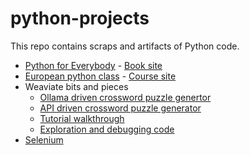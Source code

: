 # python-projects

This repo contains scraps and artifacts of Python code.  

- [Python for Everybody](py-for-everybody) - [Book site](https://www.py4e.com/html3/)
- [European python class](euro-python) - [Course site](https://python-course.eu/)
- Weaviate bits and pieces
  - [Ollama driven crossword puzzle genertor](https://github.com/mungitoperrito/wrk-weaviate-ollama/tree/main)
  - [API driven crossword puzzle generator](https://github.com/mungitoperrito/wrk-crossword-api/tree/main)
  - [Tutorial walkthrough](/weaviate/multi-tenant-walkthrough.ipynb)
  - [Exploration and debugging code](/weaviate/recreate-tenant-removal-error..full-script.py)
- [Selenium](selenium)
